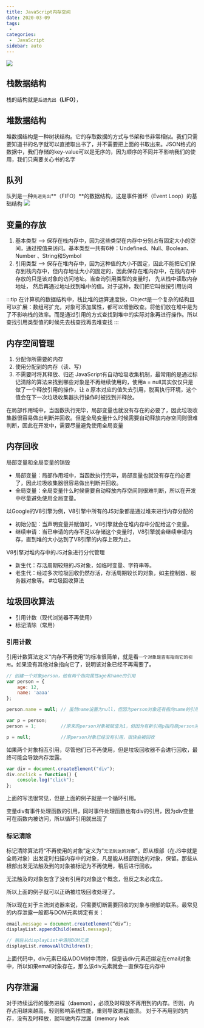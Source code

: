 ```yaml
---
title: JavaScript内存空间
date: 2020-03-09
tags:
 - 
categories:
 -  JavaScript
sidebar: auto
---
```

![](https://resource.limeili.top/abstract/abstract%20(11).jpg)
<!-- more -->
## 栈数据结构
栈的结构就是`后进先出`**（LIFO）**，

## 堆数据结构
堆数据结构是一种树状结构。它的存取数据的方式与书架和书非常相似。我们只需要知道书的名字就可以直接取出书了，并不需要把上面的书取出来。JSON格式的数据中，我们存储的key-value可以是无序的，因为顺序的不同并不影响我们的使用，我们只需要关心书的名字


## 队列
队列是一种`先进先出`**（FIFO）**的数据结构，这是事件循环（Event Loop）的基础结构
![](https://resource.limeili.top/image/202003231514.jpg)

## 变量的存放
1. 基本类型 --> 保存在栈内存中，因为这些类型在内存中分别占有固定大小的空间，通过按值来访问。基本类型一共有6种：Undefined、Null、Boolean、Number 、String和Symbol
2. 引用类型 --> 保存在堆内存中，因为这种值的大小不固定，因此不能把它们保存到栈内存中，但内存地址大小的固定的，因此保存在堆内存中，在栈内存中存放的只是该对象的访问地址。当查询引用类型的变量时， 先从栈中读取内存地址， 然后再通过地址找到堆中的值。对于这种，我们把它叫做按引用访问

:::tip
在计算机的数据结构中，栈比堆的运算速度快，Object是一个复杂的结构且可以扩展：数组可扩充，对象可添加属性，都可以增删改查。将他们放在堆中是为了不影响栈的效率。而是通过引用的方式查找到堆中的实际对象再进行操作。所以查找引用类型值的时候先去栈查找再去堆查找
:::


## 内存空间管理
1. 分配你所需要的内存
2. 使用分配到的内存（读、写）
3. 不需要时将其释放、归还
JavaScript有自动垃圾收集机制，最常用的是通过标记清除的算法来找到哪些对象是不再继续使用的，使用a = null其实仅仅只是做了一个释放引用的操作，让 a 原本对应的值失去引用，脱离执行环境，这个值会在下一次垃圾收集器执行操作时被找到并释放。

在局部作用域中，当函数执行完毕，局部变量也就没有存在的必要了，因此垃圾收集器很容易做出判断并回收。但是全局变量什么时候需要自动释放内存空间则很难判断，因此在开发中，需要尽量避免使用全局变量

## 内存回收
局部变量和全局变量的销毁
* 局部变量：局部作用域中，当函数执行完毕，局部变量也就没有存在的必要了，因此垃圾收集器很容易做出判断并回收。
* 全局变量：全局变量什么时候需要自动释放内存空间则很难判断，所以在开发中尽量避免使用全局变量。

以Google的V8引擎为例，V8引擎中所有的JS对象都是通过堆来进行内存分配的
* 初始分配：当声明变量并赋值时，V8引擎就会在堆内存中分配给这个变量。
* 继续申请：当已申请的内存不足以存储这个变量时，V8引擎就会继续申请内存，直到堆的大小达到了V8引擎的内存上限为止。

V8引擎对堆内存中的JS对象进行分代管理
* 新生代：存活周期较短的JS对象，如临时变量、字符串等。
* 老生代：经过多次垃圾回收仍然存活，存活周期较长的对象，如主控制器、服务器对象等。
#垃圾回收算法

## 垃圾回收算法
* 引用计数（现代浏览器不再使用）
* 标记清除（常用）

### 引用计数
引用计数算法定义“内存不再使用”的标准很简单，就是看`一个对象是否有指向它的引用`。如果没有其他对象指向它了，说明该对象已经不再需要了。
```js
// 创建一个对象person，他有两个指向属性age和name的引用
var person = {
    age: 12,
    name: 'aaaa'
};

person.name = null; // 虽然name设置为null，但因为person对象还有指向name的引用，因此name不会回收

var p = person; 
person = 1;         //原来的person对象被赋值为1，但因为有新引用p指向原person对象，因此它不会被回收

p = null;           //原person对象已经没有引用，很快会被回收
```
如果两个对象相互引用，尽管他们已不再使用，但是垃圾回收器不会进行回收，最终可能会导致内存泄露。
```js
var div = document.createElement("div");
div.onclick = function() {
    console.log("click");
};

```
上面的写法很常见，但是上面的例子就是一个循环引用。

变量div有事件处理函数的引用，同时事件处理函数也有div的引用，因为div变量可在函数内被访问，所以循环引用就出现了

### 标记清除
标记清除算法将“不再使用的对象”定义为“`无法到达的对象`”。即从根部（在JS中就是全局对象）出发定时扫描内存中的对象，凡是能从根部到达的对象，保留。那些从根部出发无法触及到的对象被标记为不再使用，稍后进行回收。

无法触及的对象包含了没有引用的对象这个概念，但反之未必成立。

所以上面的例子就可以正确被垃圾回收处理了。

所以现在对于主流浏览器来说，只需要切断需要回收的对象与根部的联系。最常见的内存泄露一般都与DOM元素绑定有关：
```js
email.message = document.createElement(“div”);
displayList.appendChild(email.message);

// 稍后从displayList中清除DOM元素
displayList.removeAllChildren();
```
上面代码中，div元素已经从DOM树中清除，但是该div元素还绑定在email对象中，所以如果email对象存在，那么该div元素就会一直保存在内存中

## 内存泄漏
对于持续运行的服务进程（daemon），必须及时释放不再用到的内存。否则，内存占用越来越高，轻则影响系统性能，重则导致进程崩溃。 对于不再用到的内存，没有及时释放，就叫做内存泄漏（memory leak

